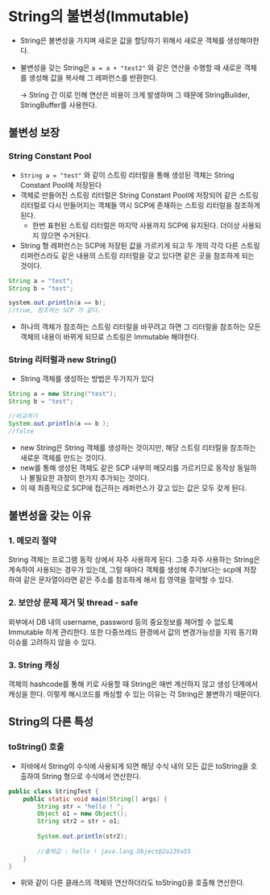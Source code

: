# String의 불변성(Immutable)

- String은 불변성을 가지며 새로운 값을 할당하기 위해서 새로운 객체를 생성해야한다.
- 불변성을 갖는 String은 `a = a + "test2"` 와 같은 연산을 수행할 때 새로운 객체를 생성해 값을 복사해 그 레퍼런스를 반환한다.

    → String 간 이로 인해 연산은 비용이 크게 발생하며 그 때문에 StringBuilder, StringBuffer를 사용한다.

## 불변성 보장

### String Constant Pool

- `String a = "test"` 와 같이 스트링 리터럴을 통해 생성된 객체는 String Constant Pool에 저장된다
- 객체로 만들어진 스트링 리터럴은 String Constant Pool에 저장되어 같은 스트링 리터럴로 다시 만들어지는 객체들 역시 SCP에 존재하는 스트링 리터럴을 참조하게 된다.
    - 한번 표현된 스트링 리터럴은 마지막 사용까지 SCP에 유지된다. 더이상 사용되지 않으면 수거된다.
- String 형 레퍼런스는 SCP에 저장된 값을 가르키게 되고 두 개의 각각 다른 스트링 리퍼런스라도 같은 내용의 스트링 리터럴을 갖고 있다면 같은 곳을 참조하게 되는 것이다.

```java
String a = "test";
String b = "test";

system.out.println(a == b);
//true, 참조하는 SCP 가 같다.

```

- 하나의 객체가 참조하는 스트링 리터럴을 바꾸려고 하면 그 리터럴을 참조하는 모든 객체의 내용이 바뀌게 되므로 스트링은 Immutable 해야한다.

### String 리터럴과 new String()

- String 객체를 생성하는 방법은 두가지가 있다

```java
String a = new String("test");
String b = "test";

//비교하기
System.out.println(a == b );
//false

```

- new String은 String 객체를 생성하는 것이지만, 해당 스트링 리터럴을 참조하는 새로운 객체를 만드는 것이다.
- new를 통해 생성된 객체도 같은 SCP 내부의 메모리를 가르키므로 동작상 동일하나 불필요한 과정이 한가지 추가되는 것이다.
- 이 때 최종적으로 SCP에 접근하는 레퍼런스가 갖고 있는 값은 모두 갖게 된다.

## 불변성을 갖는 이유

### 1. 메모리 절약

String 객체는 프로그램 동작 상에서 자주 사용하게 된다. 그중 자주 사용하는 String은 계속하여 사용되는 경우가 있는데, 그럴 때마다 객체를 생성해 주기보다는 scp에 저장하여 같은 문자열이라면 같은 주소를 참조하게 해서 힙 영역을 절약할 수 있다.

### 2. 보안상 문제 제거 및 thread - safe

외부에서 DB 내의 username, password 등의 중요정보를 제어할 수 없도록 Immutable 하게 관리한다. 또한 다중쓰레드 환경에서 값의 변경가능성을 지워 동기화 이슈를 고려하지 않을 수 있다.

### 3. String 캐싱

객체의 hashcode를 통해 키로 사용할 때 String은 매번 계산하지 않고 생성 단계에서 캐싱을 한다. 이렇게 해시코드를 캐싱할 수 있는 이유는 각 String은 불변하기 때문이다.

## String의 다른 특성

### toString() 호출

- 자바에서 String이 수식에 사용되게 되면 해당 수식 내의 모든 값은 toString을 호출하여 String 형으로 수식에서 연산한다.

```java
public class StringTest {
	public static void main(String[] args) {
		String str = "hello ! ";
		Object o1 = new Object();
		String str2 = str + o1;
		
		System.out.println(str2);
		
		//출력값 : hello ! java.lang.Object@2a139a55
	}
}

```

- 위와 같이 다른 클래스의 객체와 연산하더라도 toString()을 호출해 연산한다.
